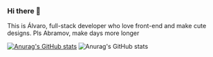 ### Hi there 👋

This is Álvaro, full-stack developer who love front-end and make cute designs.
Pls Abramov, make days more longer

[![Anurag's GitHub stats](https://github-readme-stats.vercel.app/api?username=Koke-beep)](https://github.com/anuraghazra/github-readme-stats)
![Anurag's GitHub stats](https://github-readme-stats.vercel.app/api?username=Koke-beep&show_icons=true)
